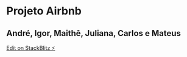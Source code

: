 # Projeto Airbnb 

## André, Igor, Maithê, Juliana, Carlos e Mateus

[Edit on StackBlitz ⚡️](https://stackblitz.com/edit/angular-juy1db-ydzapz)
